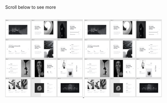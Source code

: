 Scroll below to see more<br><br>
<div style="width: 750px;">
  <a href="https://brilliantic.github.io/CICLO/">
    <img src="https://github.com/brilliantic/Portfolio/blob/main/img_for_portfolio/preview_CICLO.png?raw=true" alt="CICLO image preview" width="250" height="250">
  </a>
  <a href="https://brilliantic.github.io/CICLO/">
    <img src="https://github.com/brilliantic/Portfolio/blob/main/img_for_portfolio/preview_CICLO.png?raw=true" alt="CICLO image preview" width="250" height="250">
  </a>
</div>
